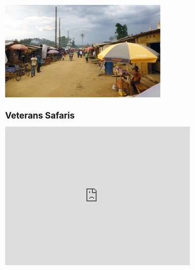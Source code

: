 
![image--title](/assets/016.jpg)

# Veterans Safaris

<iframe src="https://www.google.com/maps/embed?pb=!1m14!1m8!1m3!1d31907.34060947625!2d29.5730338!3d-1.5182846!3m2!1i1024!2i768!4f13.1!3m3!1m2!1s0x19dc5a43994a9597%3A0xf391168369940207!2sVeterans+Tours+And+safaris!5e0!3m2!1sen!2srw!4v1514368415153" width="600" height="450" frameborder="0" style="border:0"></iframe>